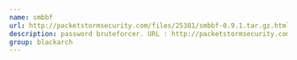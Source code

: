 ```yaml
---
name: smbbf
url: http://packetstormsecurity.com/files/25381/smbbf-0.9.1.tar.gz.html
description: password bruteforcer. URL : http://packetstormsecurity.com/files/25381/smbbf-0.9.1.tar.gz.html Groups : blackarch blackarch-cracker
group: blackarch
---
```


